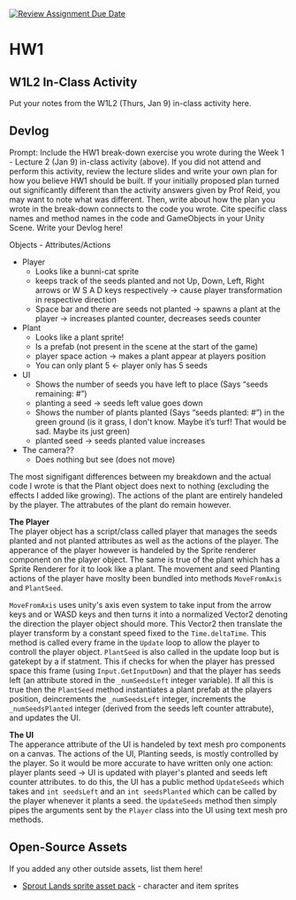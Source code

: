 [![Review Assignment Due Date](https://classroom.github.com/assets/deadline-readme-button-22041afd0340ce965d47ae6ef1cefeee28c7c493a6346c4f15d667ab976d596c.svg)](https://classroom.github.com/a/MjLLqDcN)
# HW1
## W1L2 In-Class Activity

Put your notes from the W1L2 (Thurs, Jan 9) in-class activity here.

## Devlog
Prompt: Include the HW1 break-down exercise you wrote during the Week 1 - Lecture 2 (Jan 9) in-class activity (above). If you did not attend and perform this activity, review the lecture slides and write your own plan for how you believe HW1 should be built. If your initially proposed plan turned out significantly different than the activity answers given by Prof Reid, you may want to note what was different. Then, write about how the plan you wrote in the break-down connects to the code you wrote. Cite specific class names and method names in the code and GameObjects in your Unity Scene.
Write your Devlog here!

Objects - Attributes/Actions
 - Player
   - Looks like a bunni-cat sprite
   - keeps track of the seeds planted and not
     Up, Down, Left, Right arrows or W S A D keys respectively -> cause player transformation in respective direction
   - Space bar and there are seeds not planted -> spawns a plant at the player -> increases planted counter, decreases seeds counter
 - Plant
   - Looks like a plant sprite!
   - Is a prefab (not present in the scene at the start of the game)
   - player space action -> makes a plant appear at players position
   - You can only plant 5 <- player only has 5 seeds
 - UI
   - Shows the number of seeds you have left to place (Says “seeds remaining: #”)
   - planting a seed -> seeds left value goes down
   - Shows the number of plants planted (Says “seeds planted: #”) in the green ground (is it grass, I don't know. Maybe it’s turf! That would be sad. Maybe its just green)
   - planted seed -> seeds planted value increases
 - The camera??
   - Does nothing but see (does not move)

The most signifigant differences between my breakdown and the actual code I wrote is that the Plant object does next to nothing (excluding the effects I added like growing). The actions of the plant are entirely handeled by the player. The attrabutes of the plant do remain however.  

__The Player__  
The player object has a script/class called player that manages the seeds planted and not planted attributes as well as the actions of the player. The apperance of the player however is handeled by the Sprite renderer component on the player object. The same is true of the plant which has a Sprite Renderer for it to look like a plant. The movement and seed Planting actions of the player have moslty been bundled into methods `MoveFromAxis` and `PlantSeed`. 

`MoveFromAxis` uses unity's axis even system to take input from the arrow keys and or WASD keys and then turns it into a normalized Vector2 denoting the direction the player object should more. This Vector2 then translate the player transform by a constant speed fixed to the `Time.deltaTime`. This method is called every frame in the `Update` loop to allow the player to controll the player object.
`PlantSeed` is also called in the update loop but is gatekept by a if statment. This if checks for when the player has pressed space this frame (using `Input.GetInputDown`) and that the player has seeds left (an attribute stored in the `_numSeedsLeft` integer variable). If all this is true then the `PlantSeed` method instantiates a plant prefab at the players position, deincrements the `_numSeedsLeft` integer, increments the `_numSeedsPlanted` integer (derived from the seeds left counter attrabute), and updates the UI.

__The UI__  
The apperance attribute of the UI is handeled by text mesh pro components on a canvas. The actions of the UI, Planting seeds, is mostly controlled by the player. So it would be more accurate to have written only one action: player plants seed -> UI is updated with player's planted and seeds left counter attributes. to do this, the UI has a public method `UpdateSeeds` which takes and `int seedsLeft` and an `int seedsPlanted` which can be called by the player whenever it plants a seed. the `UpdateSeeds` method then simply pipes the arguments sent by the `Player` class into the UI using text mesh pro methods.

## Open-Source Assets
If you added any other outside assets, list them here!
- [Sprout Lands sprite asset pack](https://cupnooble.itch.io/sprout-lands-asset-pack) - character and item sprites
